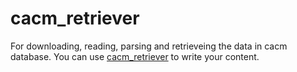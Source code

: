 # cacm_retriever
For downloading, reading, parsing and retrieveing the data in cacm database. You can use [cacm_retriever](https://github.com/ZechangSun/cacm_retriever) to write your content.
